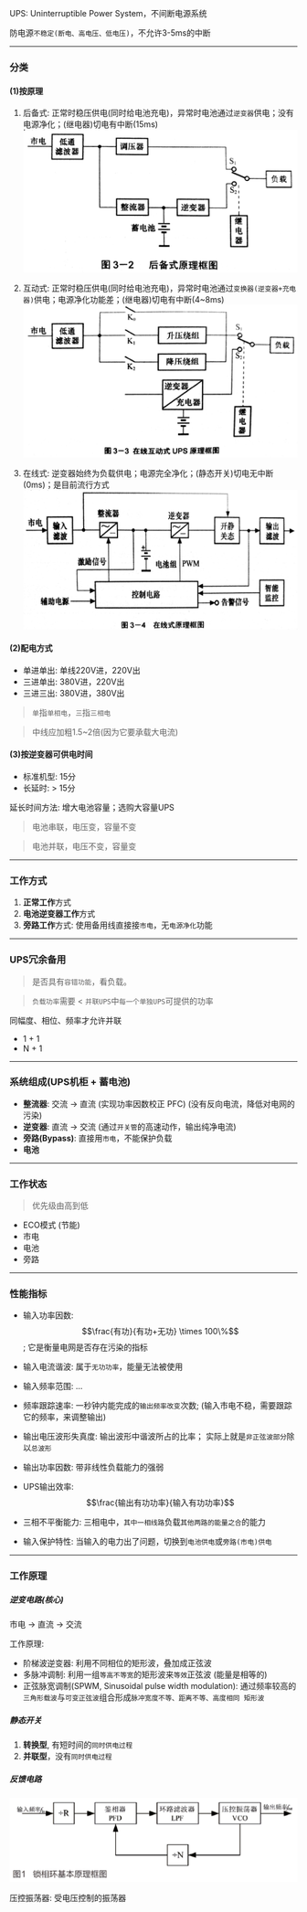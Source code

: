 UPS: Uninterruptible Power System，不间断电源系统

防电源`不稳定(断电、高电压、低电压)`，不允许3-5ms的中断

___

### 分类

#### (1)按原理

1. 后备式: 正常时稳压供电(同时给电池充电)，异常时电池通过`逆变器`供电；没有电源净化；(继电器)切电有中断(15ms)
![](/assets/houbeishi_ups.jpg)

2. 互动式: 正常时稳压供电(同时给电池充电)，异常时电池通过`变换器(逆变器+充电器)`供电；电源净化功能差；(继电器)切电有中断(4~8ms)
![](/assets/hudongshi_ups.jpg)

3. 在线式: 逆变器始终为负载供电；电源完全净化；(静态开关)切电无中断(0ms)；是目前流行方式
![](/assets/zaixianshi_ups.jpg)

#### (2)配电方式

* 单进单出: 单线220V进，220V出
* 三进单出: 380V进，220V出
* 三进三出: 380V进，380V出

> `单`指`单相电`，`三`指`三相电`

> 中线应加粗1.5~2倍(因为它要承载大电流)

#### (3)按逆变器可供电时间

* 标准机型: 15分
* 长延时: > 15分

延长时间方法: 增大电池容量；选购大容量UPS

> 电池串联，电压变，容量不变

> 电池并联，电压不变，容量变

___

### 工作方式

1. **正常工作**方式
2. **电池逆变器工作**方式
3. **旁路工作**方式: 使用备用线直接接`市电`，无`电源净化`功能

___

### UPS冗余备用

> 是否具有`容错功能`，看负载。

> `负载功率`需要 < `并联UPS`中`每一个单独UPS`可提供的功率

同幅度、相位、频率才允许并联

* 1 + 1
* N + 1

___

### 系统组成(UPS机柜 + 蓄电池)

* **整流器**: 交流 -> 直流 (实现功率因数校正 PFC) (没有反向电流，降低对电网的污染)
* **逆变器**: 直流 -> 交流 (通过`开关管`的高速动作，输出纯净电流)
* **旁路(Bypass)**: 直接用`市电`，不能保护负载
* **电池**

___

### 工作状态

> 优先级由高到低

* ECO模式 (节能)
* 市电
* 电池
* 旁路

___

### 性能指标

* 输入功率因数: $$\frac{有功}{有功+无功} \times 100\%$$ ; 它是衡量电网是否存在污染的指标

* 输入电流谐波: 属于`无功功率`，能量无法被使用

* 输入频率范围: ...

* 频率跟踪速率: 一秒钟内能完成的`输出频率改变`次数; (输入市电不稳，需要跟踪它的频率，来调整输出)

* 输出电压波形失真度: 输出波形中谐波所占的比率； 实际上就是`非正弦波部分`除以`总波形`

* 输出功率因数: 带非线性负载能力的强弱

* UPS输出效率: $$\frac{输出有功功率}{输入有功功率}$$

* 三相不平衡能力: 三相电中，`其中一相线路`负载`其他两路的能量之合`的能力

* 输入保护特性: 当输入的电力出了问题，切换到`电池供电`或`旁路(市电)供电`

___

### 工作原理

##### 逆变电路(核心)

市电 -> 直流 -> 交流

工作原理: 

* 阶梯波逆变器: 利用不同相位的矩形波，叠加成正弦波
* 多脉冲调制: 利用一组`等高不等宽`的矩形波来`等效`正弦波 (能量是相等的)
* 正弦脉宽调制(SPWM, Sinusoidal pulse width modulation): 通过频率较高的`三角形载波`与`可变正弦波`组合形成`脉冲宽度不等、距离不等、高度相同 矩形波`

##### 静态开关

1. **转换型**, 有短时间的`同时供电过程`
2. **并联型**，没有`同时供电过程`

##### 反馈电路

![](/assets/基本的锁相环路.png)

压控振荡器: 受电压控制的振荡器